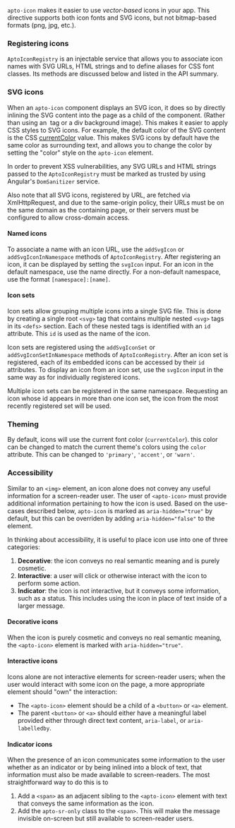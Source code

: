 `apto-icon` makes it easier to use _vector-based_ icons in your app.  This directive supports both
icon fonts and SVG icons, but not bitmap-based formats (png, jpg, etc.).

<!-- example(icon-overview) -->

### Registering icons

`AptoIconRegistry` is an injectable service that allows you to associate icon names with SVG URLs,
HTML strings and to define aliases for CSS font classes. Its methods are discussed below and listed
in the API summary.

### SVG icons

When an `apto-icon` component displays an SVG icon, it does so by directly inlining the SVG content
into the page as a child of the component. (Rather than using an <img> tag or a div background
image). This makes it easier to apply CSS styles to SVG icons. For example, the default color of the
SVG content is the CSS
[currentColor](https://developer.mozilla.org/en-US/docs/Web/CSS/color_value#currentColor_keyword)
value. This makes SVG icons by default have the same color as surrounding text, and allows you to
change the color by setting the "color" style on the `apto-icon` element.

In order to prevent XSS vulnerabilities, any SVG URLs and HTML strings passed to the
`AptoIconRegistry` must be marked as trusted by using Angular's `DomSanitizer` service.

Also note that all SVG icons, registered by URL, are fetched via XmlHttpRequest, and due to the
same-origin policy, their URLs must be on the same domain as the containing page, or their servers
must be configured to allow cross-domain access.

#### Named icons

To associate a name with an icon URL, use the `addSvgIcon` or `addSvgIconInNamespace` methods of `AptoIconRegistry`. After
registering an icon, it can be displayed by setting the `svgIcon` input. For an icon in the
default namespace, use the name directly. For a non-default namespace, use the format
`[namespace]:[name]`.

#### Icon sets

Icon sets allow grouping multiple icons into a single SVG file. This is done by creating a single
root `<svg>` tag that contains multiple nested `<svg>` tags in its `<defs>` section. Each of these
nested tags is identified with an `id` attribute. This `id` is used as the name of the icon.

Icon sets are registered using the `addSvgIconSet` or `addSvgIconSetInNamespace` methods of `AptoIconRegistry`.
After an icon set is registered, each of its embedded icons can be accessed by their `id`
attributes. To display an icon from an icon set, use the `svgIcon` input in the same way
as for individually registered icons.

Multiple icon sets can be registered in the same namespace. Requesting an icon whose id appears in
more than one icon set, the icon from the most recently registered set will be used.

### Theming

By default, icons will use the current font color (`currentColor`). this color can be changed to
match the current theme's colors using the `color` attribute. This can be changed to
`'primary'`, `'accent'`, or `'warn'`.

### Accessibility

Similar to an `<img>` element, an icon alone does not convey any useful information for a
screen-reader user. The user of `<apto-icon>` must provide additional information pertaining to how
the icon is used. Based on the use-cases described below, `apto-icon` is marked as
`aria-hidden="true"` by default, but this can be overriden by adding `aria-hidden="false"` to the
element.

In thinking about accessibility, it is useful to place icon use into one of three categories:
1. **Decorative**: the icon conveys no real semantic meaning and is purely cosmetic.
2. **Interactive**: a user will click or otherwise interact with the icon to perform some action.
3. **Indicator**: the icon is not interactive, but it conveys some information, such as a status. This
includes using the icon in place of text inside of a larger message.

#### Decorative icons
When the icon is purely cosmetic and conveys no real semantic meaning, the `<apto-icon>` element
is marked with `aria-hidden="true"`.

#### Interactive icons
Icons alone are not interactive elements for screen-reader users; when the user would interact with
some icon on the page, a more appropriate  element should "own" the interaction:
* The `<apto-icon>` element should be a child of a `<button>` or `<a>` element.
* The parent `<button>` or `<a>` should either have a meaningful label provided either through
direct text content, `aria-label`, or `aria-labelledby`.

#### Indicator icons
When the presence of an icon communicates some information to the user whether as an indicator or
by being inlined into a block of text, that information must also be made available to
screen-readers. The most straightforward way to do this is to
1. Add a `<span>` as an adjacent sibling to the `<apto-icon>` element with text that conveys the same
information as the icon.
2. Add the `apto-sr-only` class to the `<span>`. This will make the message invisible
on-screen but still available to screen-reader users.
